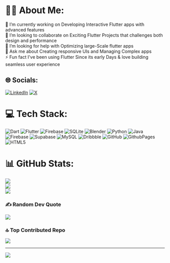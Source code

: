 # 👨‍💻 About Me:
🔭 I’m currently working on Developing Interactive Flutter apps with advanced features<br>👯 I’m looking to collaborate on Exciting Flutter Projects that challenges both design and performance<br>🤝 I’m looking for help with Optimizing large-Scale flutter apps<br>💬 Ask me about Creating responsive UIs and  Managing Complex apps<br>⚡ Fun fact I've been using Flutter Since its early Days & love building seamless user experience


## 🌐 Socials:
[![LinkedIn](https://img.shields.io/badge/LinkedIn-%230077B5.svg?logo=linkedin&logoColor=white)](https://linkedin.com/in/https://www.linkedin.com/in/elvis-ngwu-ab26252ba?utm_source=share&utm_campaign=share_via&utm_content=profile&utm_medium=android_app) [![X](https://img.shields.io/badge/X-black.svg?logo=X&logoColor=white)](https://x.com/https://x.com/ElvisNgwu?t=i9DX6aesJBeiVfiv6kLGkQ&s=09) 

# 💻 Tech Stack:
![Dart](https://img.shields.io/badge/dart-%230175C2.svg?style=plastic&logo=dart&logoColor=white) ![Flutter](https://img.shields.io/badge/Flutter-%2302569B.svg?style=plastic&logo=Flutter&logoColor=white) ![Firebase](https://img.shields.io/badge/firebase-a08021?style=plastic&logo=firebase&logoColor=ffcd34) ![SQLite](https://img.shields.io/badge/sqlite-%2307405e.svg?style=plastic&logo=sqlite&logoColor=white) ![Blender](https://img.shields.io/badge/blender-%23F5792A.svg?style=plastic&logo=blender&logoColor=white) ![Python](https://img.shields.io/badge/python-3670A0?style=plastic&logo=python&logoColor=ffdd54) ![Java](https://img.shields.io/badge/java-%23ED8B00.svg?style=plastic&logo=openjdk&logoColor=white) ![Firebase](https://img.shields.io/badge/firebase-%23039BE5.svg?style=plastic&logo=firebase) ![Supabase](https://img.shields.io/badge/Supabase-3ECF8E?style=plastic&logo=supabase&logoColor=white) ![MySQL](https://img.shields.io/badge/mysql-4479A1.svg?style=plastic&logo=mysql&logoColor=white) ![Dribbble](https://img.shields.io/badge/Dribbble-EA4C89?style=plastic&logo=dribbble&logoColor=white) ![GitHub](https://img.shields.io/badge/github-%23121011.svg?style=plastic&logo=github&logoColor=white) ![GithubPages](https://img.shields.io/badge/github%20pages-121013?style=plastic&logo=github&logoColor=white) ![HTML5](https://img.shields.io/badge/html5-%23E34F26.svg?style=plastic&logo=html5&logoColor=white)
# 📊 GitHub Stats:
![](https://github-readme-stats.vercel.app/api?username=Elvisnc9&theme=transparent&hide_border=false&include_all_commits=true&count_private=true)<br/>
![](https://github-readme-streak-stats.herokuapp.com/?user=Elvisnc9&theme=transparent&hide_border=false)<br/>
![](https://github-readme-stats.vercel.app/api/top-langs/?username=Elvisnc9&theme=transparent&hide_border=false&include_all_commits=true&count_private=true&layout=compact)

### ✍️ Random Dev Quote
![](https://quotes-github-readme.vercel.app/api?type=vetical&theme=gruvbox)

### 🔝 Top Contributed Repo
![](https://github-contributor-stats.vercel.app/api?username=Elvisnc9&limit=5&theme=blue-green&combine_all_yearly_contributions=true)

---
[![](https://visitcount.itsvg.in/api?id=Elvisnc9&icon=2&color=3)](https://visitcount.itsvg.in)

<!-- Proudly created with GPRM ( https://gprm.itsvg.in ) -->
